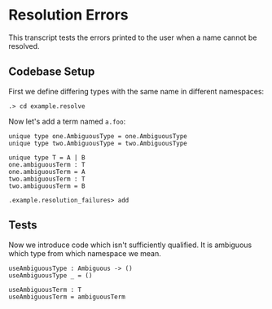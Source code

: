 # Resolution Errors

This transcript tests the errors printed to the user when a name cannot be resolved.

## Codebase Setup

First we define differing types with the same name in different namespaces:

```ucm
.> cd example.resolve
```

Now let's add a term named `a.foo`:

```unison
unique type one.AmbiguousType = one.AmbiguousType
unique type two.AmbiguousType = two.AmbiguousType

unique type T = A | B
one.ambiguousTerm : T
one.ambiguousTerm = A
two.ambiguousTerm : T
two.ambiguousTerm = B
```

```ucm
.example.resolution_failures> add
```

## Tests

Now we introduce code which isn't sufficiently qualified. 
It is ambiguous which type from which namespace we mean.

```unison:error
useAmbiguousType : Ambiguous -> ()
useAmbiguousType _ = ()
```

```unison:error
useAmbiguousTerm : T
useAmbiguousTerm = ambiguousTerm
```
